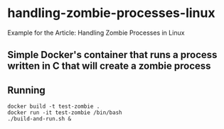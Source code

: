 # handling-zombie-processes-linux
Example for the Article: Handling Zombie Processes in Linux

## Simple Docker's container that runs a process written in C that will create a zombie process

## Running

```console
docker build -t test-zombie .
docker run -it test-zombie /bin/bash
./build-and-run.sh &
```

